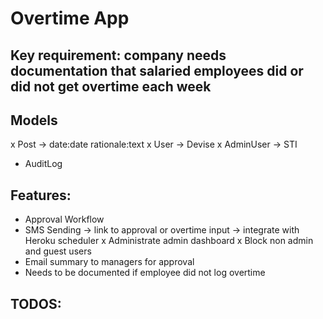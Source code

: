 # Overtime App

## Key requirement: company needs documentation that salaried employees did or did not get overtime each week

## Models
x Post -> date:date rationale:text
x User -> Devise
x AdminUser -> STI
- AuditLog

## Features:
- Approval Workflow
- SMS Sending -> link to approval or overtime input -> integrate with Heroku scheduler
x Administrate admin dashboard
x Block non admin and guest users
- Email summary to managers for approval
- Needs to be documented if employee did not log overtime


## TODOS: